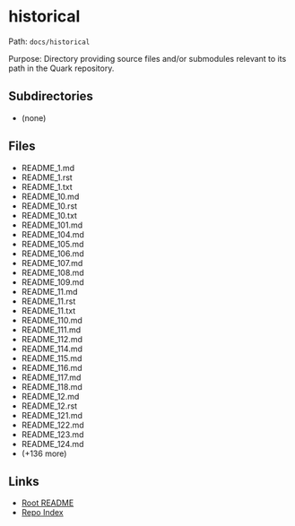 # historical

Path: `docs/historical`

Purpose: Directory providing source files and/or submodules relevant to its path in the Quark repository.

## Subdirectories
- (none)

## Files
- README_1.md
- README_1.rst
- README_1.txt
- README_10.md
- README_10.rst
- README_10.txt
- README_101.md
- README_104.md
- README_105.md
- README_106.md
- README_107.md
- README_108.md
- README_109.md
- README_11.md
- README_11.rst
- README_11.txt
- README_110.md
- README_111.md
- README_112.md
- README_114.md
- README_115.md
- README_116.md
- README_117.md
- README_118.md
- README_12.md
- README_12.rst
- README_121.md
- README_122.md
- README_123.md
- README_124.md
- (+136 more)

## Links
- [Root README](../README.md)
- [Repo Index](../repo_index.json)
